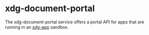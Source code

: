 # xdg-document-portal

The xdg-document-portal service offers a portal API for apps that are running in
an [xdg-app](https://github.com/alexlarsson/xdg-app) sandbox.
